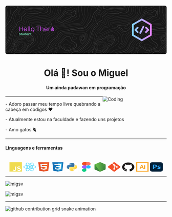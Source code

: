 
![MasterHeader](./github-header-image.png)


<div align ="center">
  
  <h1> Olá 👋! Sou o Miguel</h1>
  <h4> Um ainda padawan em programação</h3>

</div>
<img align="right" alt="Coding" width="200" src="https://i.pinimg.com/originals/57/18/5d/57185d2176d7cbaebdb74c00ce1b9ebf.gif">
<hr></hr>

<div style="display: inline_block", align = "center">
  <p align="left"> -  Adoro passar meu tempo livre quebrando a cabeça em codigos ❤</p>
  <p align="left"> -  Atualmente estou na faculdade e fazendo uns projetos</p>
  <p align="left"> - Amo gatos 🐈</p>
</div>


<hr></hr>

<h4>Linguagens e ferramentas</h4>

<div style="display: inline_block", align = "center"><br>
  
  <img align="center" alt="Mig-Js" height="30" width="40" src="https://raw.githubusercontent.com/devicons/devicon/master/icons/javascript/javascript-plain.svg">
  <img align="center" alt="Mig-React" height="30" width="40" src="https://raw.githubusercontent.com/devicons/devicon/master/icons/react/react-original.svg">
  <img align="center" alt="Mig-HTML" height="30" width="40" src="https://raw.githubusercontent.com/devicons/devicon/master/icons/html5/html5-original.svg">
  <img align="center" alt="Mig-CSS" height="30" width="40" src="https://raw.githubusercontent.com/devicons/devicon/master/icons/css3/css3-original.svg">
  <img align="center" alt="Mig-Python" height="30" width="40" src="https://raw.githubusercontent.com/devicons/devicon/master/icons/python/python-original.svg">
  <img align="center" alt="Mig-Python" height="30" width="40" src="https://raw.githubusercontent.com/devicons/devicon/master/icons/figma/figma-original.svg">
  <img align="center" alt="Mig-Python" height="30" width="40" src="https://raw.githubusercontent.com/devicons/devicon/master/icons/nodejs/nodejs-original.svg">
  <img align="center" alt="Mig-Python" height="30" width="40" src="https://raw.githubusercontent.com/devicons/devicon/master/icons/git/git-original.svg">
  <img align="center" alt="Mig-Python" height="30" width="40" src="https://raw.githubusercontent.com/devicons/devicon/master/icons/github/github-original.svg">
  <img align="center" alt="Mig-Python" height="30" width="40" src="https://raw.githubusercontent.com/devicons/devicon/master/icons/illustrator/illustrator-line.svg">
   <img align="center" alt="Mig-Python" height="30" width="40" src="https://raw.githubusercontent.com/devicons/devicon/master/icons/photoshop/photoshop-original.svg">
  
</div>

<hr></hr>

  
<p>&nbsp;<img align="left" src="https://github-readme-stats.vercel.app/api?username=migsv&show_icons=true&locale=en&theme=dark&ring_color=993399&icon_color=993399" alt="migsv" /></p>

<p><img align="center" src="https://github-readme-stats.vercel.app/api/top-langs?username=migsv&show_icons=true&locale=en&layout=compact&theme=dark" alt="migsv" /></p>

</div>

<hr></hr>

<picture>
  <source media="(prefers-color-scheme: dark)" srcset="https://raw.githubusercontent.com/migsv/migsv/output/github-contribution-grid-snake-dark.svg">
  <source media="(prefers-color-scheme: light)" srcset="https://raw.githubusercontent.com/migsv/migsv/output/github-contribution-grid-snake.svg">
  <img alt="github contribution grid snake animation" src="https://raw.githubusercontent.com/migsv/migsv/output/github-contribution-grid-snake.svg">
</picture>
